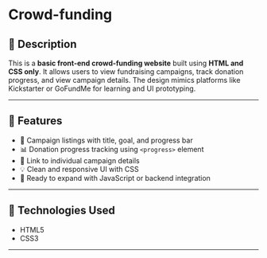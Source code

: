 # Crowd-funding

## 📌 Description

This is a **basic front-end crowd-funding website** built using **HTML and CSS only**. It allows users to view fundraising campaigns, track donation progress, and view campaign details. The design mimics platforms like Kickstarter or GoFundMe for learning and UI prototyping.

---

## 🎯 Features

- 📄 Campaign listings with title, goal, and progress bar
- 📊 Donation progress tracking using `<progress>` element
- 🔗 Link to individual campaign details
- 💡 Clean and responsive UI with CSS
- 📱 Ready to expand with JavaScript or backend integration

---

## 🧰 Technologies Used

- HTML5
- CSS3

---



